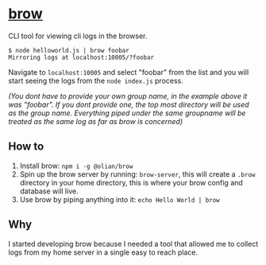# [brow](https://www.npmjs.com/package/@olian/brow)
CLI tool for viewing cli logs in the browser.

```
$ node helloworld.js | brow foobar
Mirroring logs at localhost:10005/?foobar
```

Navigate to `localhost:10005` and select "foobar" from the list and you will start seeing the logs from the `node index.js` process.

_(You dont have to provide your own group name, in the example above it was "foobar". If you dont provide one, the top most directory will be used as the group name. Everything piped under the same groupname will be treated as the same log as far as brow is concerned)_

## How to

1. Install brow: `npm i -g @olian/brow`
2. Spin up the brow server by running: `brow-server`, this will create a `.brow` directory in your home directory, this is where your brow config and database will live.
3. Use brow by piping anything into it: `echo Hello World | brow`

## Why

I started developing brow because I needed a tool that allowed me to collect logs from my home server in a single easy to reach place.
